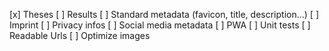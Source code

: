 [x] Theses
[ ] Results
[ ] Standard metadata (favicon, title, description...)
[ ] Imprint
[ ] Privacy infos
[ ] Social media metadata
[ ] PWA
[ ] Unit tests
[ ] Readable Urls
[ ] Optimize images